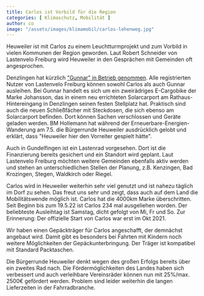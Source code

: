 ```yaml
---
title: Carlos ist Vorbild für die Region
categories: [ Klimaschutz, Mobilität ]
author: co
image: "/assets/images/klimamobil/carlos-lehenweg.jpg"
---
```

Heuweiler ist mit Carlos zu einem Leuchtturmprojekt und zum Vorbild in vielen Kommunen der Region geworden. Laut Robert Schneider von Lastenvelo Freiburg wird Heuweiler in den Gesprächen mit Gemeinden oft angesprochen. 

Denzlingen hat kürzlich ["Gunnar" in Betrieb genommen](https://www.lastenvelofreiburg.de/ausleihen-lastenvelo-25/). Alle registrierten Nutzer von Lastenvelo Freiburg können sowohl Carlos als auch Gunnar ausleihen. Bei Gunnar handelt es sich um ein zweirädriges E-Cargobike der Marke Johansson, das in einem neu errichteten Solarcarport am Rathaus-Hintereingang in Denzlingen seinen festen Stellplatz hat. Praktisch sind auch die neuen Schließfächer mit Steckdosen, die sich ebenso am Solarcarport befinden. Dort können Sachen verschlossen und Geräte geladen werden. BM Hollemann hat während der Erneuerbare-Energien-Wanderung am 7.5. die Bürgerrunde Heuweiler ausdrücklich gelobt und erklärt, dass "Heuweiler hier den Vorreiter gespielt hätte".

Auch in Gundelfingen ist ein Lastenrad vorgesehen. Dort ist die Finanzierung bereits gesichert und ein Standort wird geplant. Laut Lastenvelo Freiburg möchten weitere Gemeinden ebenfalls aktiv werden und stehen an unterschiedlichen Stellen der Planung, z.B. Kenzingen, Bad Krozingen, Stegen, Waldkirch oder Riegel.

Carlos wird in Heuweiler weiterhin sehr viel genutzt und ist nahezu täglich im Dorf zu sehen. Das freut uns sehr und zeigt, dass auch auf dem Land die Mobilitätswende möglich ist. Carlos hat die 4000km Marke überschritten. Seit Beginn bis zum 19.5.22 ist Carlos 234 mal ausgeliehen worden. Der beliebteste Ausleihtag ist Samstag, dicht gefolgt von Mi, Fr und So. Zur Erinnerung: Der offizielle Start von Carlos war erst im Okt 2021. 

Wir haben einen Gepäckträger für Carlos angeschafft, der demnächst angebaut wird. Damit gibt es besonders bei Fahrten mit Kindern noch weitere Möglichkeiten der Gepäckunterbringung. Der Träger ist kompatibel mit Standard Packtaschen.

Die Bürgerrunde Heuweiler denkt wegen des großen Erfolgs bereits über ein zweites Rad nach. Die Fördermöglichkeiten des Landes haben sich verbessert und auch verleihbare Vereinsräder können nun mit 25%/max. 2500€ gefördert werden. Problem sind leider weiterhin die langen Lieferzeiten in der Fahrradbranche. 

